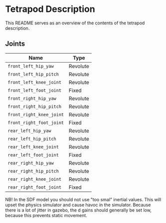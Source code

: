 # Tetrapod Description

This README serves as an overview of the contents of the tetrapod description.

## Joints

| Name                           | Type              |    
| ------------------------------ | ----------------- |
| `front_left_hip_yaw`           | Revolute          |
| `front_left_hip_pitch`         | Revolute          |
| `front_left_knee_joint`        | Revolute          |
| `front_left_foot_joint`        | Fixed             |
| `front_right_hip_yaw`          | Revolute          |
| `front_right_hip_pitch`        | Revolute          |
| `front_right_knee_joint`       | Revolute          |
| `front_right_foot_joint`       | Fixed             |
| `rear_left_hip_yaw`            | Revolute          |
| `rear_left_hip_pitch`          | Revolute          |
| `rear_left_knee_joint`         | Revolute          |
| `rear_left_foot_joint`         | Fixed             |
| `rear_right_hip_yaw`           | Revolute          |
| `rear_right_hip_pitch`         | Revolute          |
| `rear_right_knee_joint`        | Revolute          |
| `rear_right_foot_joint`        | Fixed             |

NB! In the SDF model you should not use "too smal" inertial values.
This will upset the physics simulator and cause havoc in the simulator.
Because there is a lot of jitter in gazebo, the d gains should generally be set low, because this prevents static movement.
